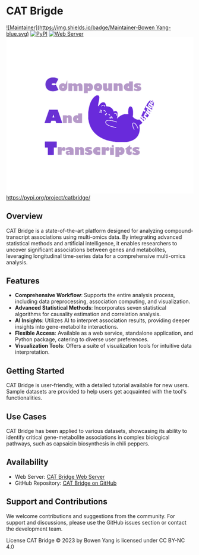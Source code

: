 # CAT Brigde


[![Maintainer](https://img.shields.io/badge/Maintainer-Bowen Yang-blue.svg)](https://byang.netlify.app)
[![PyPI](https://img.shields.io/pypi/v/catbridge.svg)](https://pypi.org/project/catbridge/)
[![Web Server](https://img.shields.io/website-up-down-green-red/http/www.catbridge.work.svg)](http://www.catbridge.work)
![logo](https://github.com/Bowen999/CAT-Bridge/blob/main/client/img/cat-purple.svg)
https://pypi.org/project/catbridge/

## Overview

CAT Bridge is a state-of-the-art platform designed for analyzing compound-transcript associations using multi-omics data. By integrating advanced statistical methods and artificial intelligence, it enables researchers to uncover significant associations between genes and metabolites, leveraging longitudinal time-series data for a comprehensive multi-omics analysis.

## Features

- **Comprehensive Workflow**: Supports the entire analysis process, including data preprocessing, association computing, and visualization.
- **Advanced Statistical Methods**: Incorporates seven statistical algorithms for causality estimation and correlation analysis.
- **AI Insights**: Utilizes AI to interpret association results, providing deeper insights into gene-metabolite interactions.
- **Flexible Access**: Available as a web service, standalone application, and Python package, catering to diverse user preferences.
- **Visualization Tools**: Offers a suite of visualization tools for intuitive data interpretation.

## Getting Started

CAT Bridge is user-friendly, with a detailed tutorial available for new users. Sample datasets are provided to help users get acquainted with the tool's functionalities.

## Use Cases

CAT Bridge has been applied to various datasets, showcasing its ability to identify critical gene-metabolite associations in complex biological pathways, such as capsaicin biosynthesis in chili peppers.

## Availability

- Web Server: [CAT Bridge Web Server](http://www.catbridge.work)
- GitHub Repository: [CAT Bridge on GitHub](https://github.com/Bowen999/CAT-Bridge)

## Support and Contributions

We welcome contributions and suggestions from the community. For support and discussions, please use the GitHub issues section or contact the development team.


License
CAT Bridge © 2023 by Bowen Yang is licensed under CC BY-NC 4.0 
